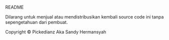 README

Dilarang untuk menjual atau mendistribusikan kembali
source code ini tanpa sepengetahuan dari pembuat.

Copyright © Pickedianz Aka Sandy Hermansyah
